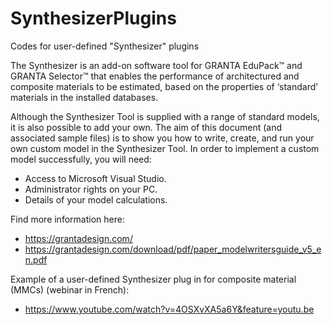 # SynthesizerPlugins
 Codes for user-defined "Synthesizer" plugins

The Synthesizer is an add-on software tool for GRANTA EduPack™ and GRANTA Selector™
that enables the performance of architectured and composite materials to be estimated, 
based on the properties of ‘standard’ materials in the installed databases. 

Although the Synthesizer Tool is supplied with a range of standard models, it is also possible to add your own.
The aim of this document (and associated sample files) is to show you how to write, create, 
and run your own custom model in the Synthesizer Tool.
In order to implement a custom model successfully, you will need:
- Access to Microsoft Visual Studio. 
- Administrator rights on your PC. 
- Details of your model calculations.

Find more information here:
- https://grantadesign.com/
- https://grantadesign.com/download/pdf/paper_modelwritersguide_v5_en.pdf

Example of a user-defined Synthesizer plug in for composite material (MMCs) (webinar in French):
- https://www.youtube.com/watch?v=4OSXvXA5a6Y&feature=youtu.be
